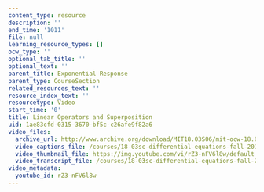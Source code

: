 ```yaml
---
content_type: resource
description: ''
end_time: '1011'
file: null
learning_resource_types: []
ocw_type: ''
optional_tab_title: ''
optional_text: ''
parent_title: Exponential Response
parent_type: CourseSection
related_resources_text: ''
resource_index_text: ''
resourcetype: Video
start_time: '0'
title: Linear Operators and Superposition
uid: 1ae83cfd-0315-3670-bf5c-c26afe9f82a6
video_files:
  archive_url: http://www.archive.org/download/MIT18.03S06/mit-ocw-18.03-lec11-05mar2003-220k.mp4
  video_captions_file: /courses/18-03sc-differential-equations-fall-2011/bc7a38fda52b5b5aad6952e4f4a47551_rZ3-nFV6l8w.vtt
  video_thumbnail_file: https://img.youtube.com/vi/rZ3-nFV6l8w/default.jpg
  video_transcript_file: /courses/18-03sc-differential-equations-fall-2011/c7b7a7a1a63b3b4e88dc4db2ee3c5640_rZ3-nFV6l8w.pdf
video_metadata:
  youtube_id: rZ3-nFV6l8w
---
```

